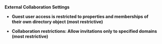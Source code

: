 **External Collaboration Settings**

* **Guest user access is restricted to properties and memberships of their own directory object (most restrictive)**

* **Collaboration restrictions: Allow invitations only to specified domains (most restrictive)**
